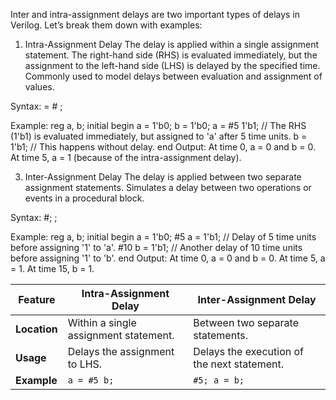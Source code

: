 Inter and intra-assignment delays are two important types of delays in Verilog. Let’s break them down with examples:

1. Intra-Assignment Delay
The delay is applied within a single assignment statement.
The right-hand side (RHS) is evaluated immediately, but the assignment to the left-hand side (LHS) is delayed by the specified time.
Commonly used to model delays between evaluation and assignment of values.

Syntax:
<target> = #<delay> <expression>;

Example:
reg a, b;
initial begin
    a = 1'b0;
    b = 1'b0;
    a = #5 1'b1;  // The RHS (1'b1) is evaluated immediately, but assigned to 'a' after 5 time units.
    b = 1'b1;     // This happens without delay.
end
Output:
At time 0, a = 0 and b = 0.
At time 5, a = 1 (because of the intra-assignment delay).

3. Inter-Assignment Delay
The delay is applied between two separate assignment statements.
Simulates a delay between two operations or events in a procedural block.

Syntax:
#<delay>;
<statement>;

Example:
reg a, b;
initial begin
    a = 1'b0;
    #5 a = 1'b1;  // Delay of 5 time units before assigning '1' to 'a'.
    #10 b = 1'b1; // Another delay of 10 time units before assigning '1' to 'b'.
end
Output:
At time 0, a = 0 and b = 0.
At time 5, a = 1.
At time 15, b = 1.

| **Feature**             | **Intra-Assignment Delay**             | **Inter-Assignment Delay**         |
|--------------------------|-----------------------------------------|-------------------------------------|
| **Location**             | Within a single assignment statement.  | Between two separate statements.   |
| **Usage**                | Delays the assignment to LHS.          | Delays the execution of the next statement. |
| **Example**              | `a = #5 b;`                           | `#5; a = b;`                       |
